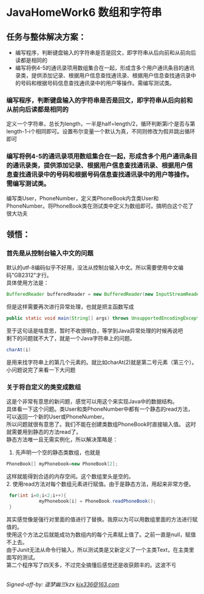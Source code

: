 ﻿ JavaHomeWork6
数组和字符串
===============
任务与整体解决方案：
------
* 编写程序，判断键盘输入的字符串是否是回文，即字符串从后向前和从前向后读都是相同的
* 编写将例4-5的通讯录项用数组集合在一起，形成含多个用户通讯条目的通讯录类，提供添加记录、根据用户信息查找通讯录、根据用户信息查找通讯录中的号码和根据号码信息查找通讯录中的用户等操作。需编写测试类。
### 编写程序，判断键盘输入的字符串是否是回文，即字符串从后向前和从前向后读都是相同的

定义一个字符串，总长为length，一半是half=length/2，循环判断第i个是否与第length-1-i个相同即可。设置布尔变量一个默认为真，不同则修改为假并跳出循环即可

### 编写将例4-5的通讯录项用数组集合在一起，形成含多个用户通讯条目的通讯录类，提供添加记录、根据用户信息查找通讯录、根据用户信息查找通讯录中的号码和根据号码信息查找通讯录中的用户等操作。需编写测试类。

编写类User，PhoneNumber，定义类PhoneBook内含类User和PhoneNumber。将PhoneBook类在测试类中定义为数组即可。搞明白这个花了很大功夫

领悟：
------
### 首先是从控制台输入中文的问题
默认的utf-8编码似乎不好用，没法从控制台输入中文。所以需要使用中文编码"GB2312"才行。<br>
具体使用方法是：
```Java
BufferedReader bufferedReader = new BufferedReader(new InputStreamReader(System.in,"GB2312"));
```
但是这样需要再次进行异常处理，也就是把主函数写成
```Java
public static void main(String[] args) throws UnsupportedEncodingException {
```
至于这句话是啥意思，暂时不收很明白，等学到Java异常处理的时候再说吧<br>
剩下的问题就不大了，就是一个Java字符串上的问题。
```java
charAt(i)
```
是用来找字符串上的第几个元素的。就比如charAt(2)就是第二号元素（第三个）。<br>
小问题说完了来看一下大问题
### 关于将自定义的类变成数组
这是个非常有意思的新问题，感觉可以用这个来实现Java中的数据结构。<br>
具体看一下这个问题。类User和类PhoneNumber中都有一个静态的read方法，可以返回一个新的User或PhoneNumber。<br>
所以问题就很有意思了。我们不能在创建类数组PhoneBook时直接输入值。
这时就需要用到静态的方法read了。<br>静态方法唯一且无需实例化，所以解决策略是：<br>
1. 先声明一个空的静态类数组，也就是
```java
PhoneBook[] myPhonebook=new PhoneBook[2];
```
这样就能得到合适的内存空间。这个数组里头是空的。<br>
2. 使用read方法对每个数组元素进行赋值。由于是静态方法，用起来非常方便。
```Java
 for(int i=0;i<2;i++){
            myPhonebook[i] = PhoneBook.readPhoneBook();
 }
```
其实感觉像是强行对里面的值进行了替换。我原以为可以用数组里面的方法进行赋值的。<br>
使用这个方法之后就能成功为数组内的每个元素赋上值了。之前一直是null，赋值不上去。<br>
由于Junit无法从命令行输入，所以测试类是又新定义了一个主类Text，在主类里面写的测试。<br>
第二个程序写了四天多，不过完全搞懂后感觉还是收获颇丰的。这波不亏

<br>*Signed-off-by: 遥梦幽兰kzx <kjx336@163.com>*
